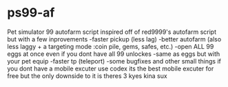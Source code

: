 # ps99-af
Pet simulator 99 autofarm script
inspired off of red9999's autofarm script but with a few inprovements
  -faster pickup (less lag)
  -better autofarm (also less laggy + a targeting mode :coin pile, gems, safes, etc.)
  -open ALL 99 eggs at once even if you dont have all 99 unlockes
  -same as eggs but with your pet equip
  -faster tp (teleport)
  -some bugfixes and other small things
if you dont have a mobile excuter use codex its the best mobile excuter for free but the only downside to it is theres 3 kyes kina sux
